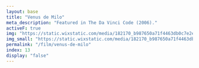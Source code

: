 ```yaml
---
layout: base
title: "Venus de Milo"
meta_description: "Featured in The Da Vinci Code (2006)."
activeF: true
img: "https://static.wixstatic.com/media/182170_b987650a71f4463db0c7e2e2374b8e47~mv2.jpg"
img_small: "https://static.wixstatic.com/media/182170_b987650a71f4463db0c7e2e2374b8e47~mv2.jpg"
permalink: "/film/venus-de-milo"
index: 13
display: "false"
---
```

